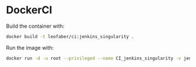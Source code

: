 # DockerCI

Build the container with:

```bash
docker build -t leofaber/ci:jenkins_singularity .
```

Run the image with:
```bash
docker run -d -u root --privileged --name CI_jenkins_singularity -v jenkins_home:/var/jenkins_home -v /var/run/docker.sock:/var/run/docker.sock -p 8080:8080 -p 50000:50000 leofaber/ci:jenkins_singularity
```
